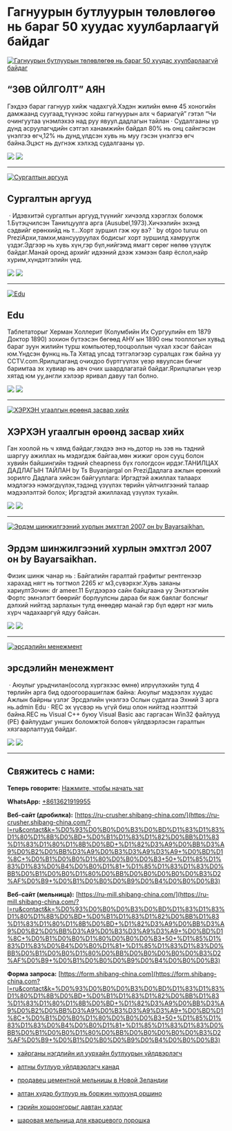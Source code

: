 # Гагнуурын бутлуурын төлөвлөгөө нь бараг 50 хуудас хуулбарлаагүй байдаг

<a href="https://swt.shibang-china.com/?l=ru&img&k=%D0%93%D0%B0%D0%B3%D0%BD%D1%83%D1%83%D1%80%D1%8B%D0%BD+%D0%B1%D1%83%D1%82%D0%BB%D1%83%D1%83%D1%80%D1%8B%D0%BD+%D1%82%D3%A9%D0%BB%D3%A9%D0%B2%D0%BB%D3%A9%D0%B3%D3%A9%D3%A9+%D0%BD%D1%8C+%D0%B1%D0%B0%D1%80%D0%B0%D0%B3+50+%D1%85%D1%83%D1%83%D0%B4%D0%B0%D1%81+%D1%85%D1%83%D1%83%D0%BB%D0%B1%D0%B0%D1%80%D0%BB%D0%B0%D0%B0%D0%B3%D2%AF%D0%B9+%D0%B1%D0%B0%D0%B9%D0%B4%D0%B0%D0%B3" target="_blank">![Гагнуурын бутлуурын төлөвлөгөө нь бараг 50 хуудас хуулбарлаагүй байдаг](http://static.shibang-china.com/all-800x300/374.jpg)</a>

## “ЗӨВ OЙЛГОЛТ” АЯН
Гэхдээ бараг гагнуур хийж чадахгүй.Хэдэн жилийн өмнө 45 хоногийн дамжаанд суугаад,түүнээс хойш гагнуурын алх ч бариагүй” гэтэл “Чи очингуутаа үнэмлэхээ над руу явуул.дадлагын тайлан&nbsp;&#0183;&#32;Судалгааны үр дүнд асруулагчдийн сэтгэл ханамжийн байдал 80% нь онц сайнгэсэн үнэлгээ өгч,12% нь дунд,үлдсэн хувь нь муу гэсэн үнэлгээ өгч байна.Эцэст нь дүгнэж хэлхэд судалгааны үр.


<a href="https://whatsapp.shibangsoft.com/WhatsApp.php" target="_blank" title="WhatsApp">![](http://static.shibang-china.com/icon/whatsapp.png)</a> <a href="https://swt.shibang-china.com/?l=ru&icon&k=%D0%93%D0%B0%D0%B3%D0%BD%D1%83%D1%83%D1%80%D1%8B%D0%BD+%D0%B1%D1%83%D1%82%D0%BB%D1%83%D1%83%D1%80%D1%8B%D0%BD+%D1%82%D3%A9%D0%BB%D3%A9%D0%B2%D0%BB%D3%A9%D0%B3%D3%A9%D3%A9+%D0%BD%D1%8C+%D0%B1%D0%B0%D1%80%D0%B0%D0%B3+50+%D1%85%D1%83%D1%83%D0%B4%D0%B0%D1%81+%D1%85%D1%83%D1%83%D0%BB%D0%B1%D0%B0%D1%80%D0%BB%D0%B0%D0%B0%D0%B3%D2%AF%D0%B9+%D0%B1%D0%B0%D0%B9%D0%B4%D0%B0%D0%B3" target="_blank">![](http://static.shibang-china.com/icon/chat-ru.png)</a>

---

<a href="https://swt.shibang-china.com/?l=ru&img&k=%D0%93%D0%B0%D0%B3%D0%BD%D1%83%D1%83%D1%80%D1%8B%D0%BD+%D0%B1%D1%83%D1%82%D0%BB%D1%83%D1%83%D1%80%D1%8B%D0%BD+%D1%82%D3%A9%D0%BB%D3%A9%D0%B2%D0%BB%D3%A9%D0%B3%D3%A9%D3%A9+%D0%BD%D1%8C+%D0%B1%D0%B0%D1%80%D0%B0%D0%B3+50+%D1%85%D1%83%D1%83%D0%B4%D0%B0%D1%81+%D1%85%D1%83%D1%83%D0%BB%D0%B1%D0%B0%D1%80%D0%BB%D0%B0%D0%B0%D0%B3%D2%AF%D0%B9+%D0%B1%D0%B0%D0%B9%D0%B4%D0%B0%D0%B3" target="_blank">![Сургалтын аргууд](http://static.shibang-china.com/all-800x300/451.jpg)</a>

## Сургалтын аргууд
&nbsp;&#0183;&#32;Идэвхитэй сургалтын аргууд,түүнийг хичээлд хэрэглэх боломж 1.Бүтэцчилсэн Танилцуулга арга (Ausubel,1973).Хичээлийн эхэнд сэдвийг ерөнхийд нь т…Хорт зуршил гэж юу вэ? ` by otgoo turuu on PreziАрхи,тамхи,мансууруулах бодисыг хорт зуршилд хамруулж үздэг.Эдгээр нь хувь хүн,гэр бүл,нийгэмд ямагт сөрөг нөлөө үзүүлж байдаг.Манай оронд архийг идээний дээж хэмээн баяр ёслол,найр хурим,хүндэтгэлийн үед.


<a href="https://whatsapp.shibangsoft.com/WhatsApp.php" target="_blank" title="WhatsApp">![](http://static.shibang-china.com/icon/whatsapp.png)</a> <a href="https://swt.shibang-china.com/?l=ru&icon&k=%D0%93%D0%B0%D0%B3%D0%BD%D1%83%D1%83%D1%80%D1%8B%D0%BD+%D0%B1%D1%83%D1%82%D0%BB%D1%83%D1%83%D1%80%D1%8B%D0%BD+%D1%82%D3%A9%D0%BB%D3%A9%D0%B2%D0%BB%D3%A9%D0%B3%D3%A9%D3%A9+%D0%BD%D1%8C+%D0%B1%D0%B0%D1%80%D0%B0%D0%B3+50+%D1%85%D1%83%D1%83%D0%B4%D0%B0%D1%81+%D1%85%D1%83%D1%83%D0%BB%D0%B1%D0%B0%D1%80%D0%BB%D0%B0%D0%B0%D0%B3%D2%AF%D0%B9+%D0%B1%D0%B0%D0%B9%D0%B4%D0%B0%D0%B3" target="_blank">![](http://static.shibang-china.com/icon/chat-ru.png)</a>

---

<a href="https://swt.shibang-china.com/?l=ru&img&k=%D0%93%D0%B0%D0%B3%D0%BD%D1%83%D1%83%D1%80%D1%8B%D0%BD+%D0%B1%D1%83%D1%82%D0%BB%D1%83%D1%83%D1%80%D1%8B%D0%BD+%D1%82%D3%A9%D0%BB%D3%A9%D0%B2%D0%BB%D3%A9%D0%B3%D3%A9%D3%A9+%D0%BD%D1%8C+%D0%B1%D0%B0%D1%80%D0%B0%D0%B3+50+%D1%85%D1%83%D1%83%D0%B4%D0%B0%D1%81+%D1%85%D1%83%D1%83%D0%BB%D0%B1%D0%B0%D1%80%D0%BB%D0%B0%D0%B0%D0%B3%D2%AF%D0%B9+%D0%B1%D0%B0%D0%B9%D0%B4%D0%B0%D0%B3" target="_blank">![Edu](http://static.shibang-china.com/all-800x300/215.jpg)</a>

## Edu
Таблетаторыг Херман Холлерит (Колумбийн Их Сургуулийн em 1879 Доктор 1890) зохион бүтээсэн бөгөөд АНУ ын 1890 оны тооллогын хувьд бараг зуун жилийн турш компьютер,тооцооллын чухал хэсэг байсан юм.Үндсэн функц нь.Та Хятад улсад тэтгэлэгээр суралцах гэж байна уу CCTV.com.Ярилцлаганд очихдоо бүртгүүлэх үеэр явуулсан бичиг баримтаа эх хувиар нь авч очих шаардлагатай байдаг.Ярилцлагын үеэр хятад юм уу,англи хэлээр яривал давуу тал болно.


<a href="https://whatsapp.shibangsoft.com/WhatsApp.php" target="_blank" title="WhatsApp">![](http://static.shibang-china.com/icon/whatsapp.png)</a> <a href="https://swt.shibang-china.com/?l=ru&icon&k=%D0%93%D0%B0%D0%B3%D0%BD%D1%83%D1%83%D1%80%D1%8B%D0%BD+%D0%B1%D1%83%D1%82%D0%BB%D1%83%D1%83%D1%80%D1%8B%D0%BD+%D1%82%D3%A9%D0%BB%D3%A9%D0%B2%D0%BB%D3%A9%D0%B3%D3%A9%D3%A9+%D0%BD%D1%8C+%D0%B1%D0%B0%D1%80%D0%B0%D0%B3+50+%D1%85%D1%83%D1%83%D0%B4%D0%B0%D1%81+%D1%85%D1%83%D1%83%D0%BB%D0%B1%D0%B0%D1%80%D0%BB%D0%B0%D0%B0%D0%B3%D2%AF%D0%B9+%D0%B1%D0%B0%D0%B9%D0%B4%D0%B0%D0%B3" target="_blank">![](http://static.shibang-china.com/icon/chat-ru.png)</a>

---

<a href="https://swt.shibang-china.com/?l=ru&img&k=%D0%93%D0%B0%D0%B3%D0%BD%D1%83%D1%83%D1%80%D1%8B%D0%BD+%D0%B1%D1%83%D1%82%D0%BB%D1%83%D1%83%D1%80%D1%8B%D0%BD+%D1%82%D3%A9%D0%BB%D3%A9%D0%B2%D0%BB%D3%A9%D0%B3%D3%A9%D3%A9+%D0%BD%D1%8C+%D0%B1%D0%B0%D1%80%D0%B0%D0%B3+50+%D1%85%D1%83%D1%83%D0%B4%D0%B0%D1%81+%D1%85%D1%83%D1%83%D0%BB%D0%B1%D0%B0%D1%80%D0%BB%D0%B0%D0%B0%D0%B3%D2%AF%D0%B9+%D0%B1%D0%B0%D0%B9%D0%B4%D0%B0%D0%B3" target="_blank">![ХЭРХЭН угаалгын өрөөнд засвар хийх](http://static.shibang-china.com/all-800x300/729.jpg)</a>

## ХЭРХЭН угаалгын өрөөнд засвар хийх
Ган хоолой нь ч хямд байдаг,гэхдээ энэ нь,дотор нь зэв нь тэдний шаргуу ажиллах нь мэдэгдэж байгаа,мөн жижиг орон сууц болон хувийн байшингийн тэдний cheapness бүх гологдсон ирдэг.ТАНИЛЦАХ ДАДЛАГЫН ТАЙЛАН by Ts Buyanjargal on PreziДадлага ажлын ерөнхий зорилго Дадлага хийсэн байгууллага: Иргэдтэй ажиллах талаарх мэдлэгээ нэмэгдүүлэх,тэдэнд үзүүлэх төрийн үйлчилгээний талаар мэдээлэлтэй болох; Иргэдтэй ажиллахад үзүүлэх тухайн.


<a href="https://whatsapp.shibangsoft.com/WhatsApp.php" target="_blank" title="WhatsApp">![](http://static.shibang-china.com/icon/whatsapp.png)</a> <a href="https://swt.shibang-china.com/?l=ru&icon&k=%D0%93%D0%B0%D0%B3%D0%BD%D1%83%D1%83%D1%80%D1%8B%D0%BD+%D0%B1%D1%83%D1%82%D0%BB%D1%83%D1%83%D1%80%D1%8B%D0%BD+%D1%82%D3%A9%D0%BB%D3%A9%D0%B2%D0%BB%D3%A9%D0%B3%D3%A9%D3%A9+%D0%BD%D1%8C+%D0%B1%D0%B0%D1%80%D0%B0%D0%B3+50+%D1%85%D1%83%D1%83%D0%B4%D0%B0%D1%81+%D1%85%D1%83%D1%83%D0%BB%D0%B1%D0%B0%D1%80%D0%BB%D0%B0%D0%B0%D0%B3%D2%AF%D0%B9+%D0%B1%D0%B0%D0%B9%D0%B4%D0%B0%D0%B3" target="_blank">![](http://static.shibang-china.com/icon/chat-ru.png)</a>

---

<a href="https://swt.shibang-china.com/?l=ru&img&k=%D0%93%D0%B0%D0%B3%D0%BD%D1%83%D1%83%D1%80%D1%8B%D0%BD+%D0%B1%D1%83%D1%82%D0%BB%D1%83%D1%83%D1%80%D1%8B%D0%BD+%D1%82%D3%A9%D0%BB%D3%A9%D0%B2%D0%BB%D3%A9%D0%B3%D3%A9%D3%A9+%D0%BD%D1%8C+%D0%B1%D0%B0%D1%80%D0%B0%D0%B3+50+%D1%85%D1%83%D1%83%D0%B4%D0%B0%D1%81+%D1%85%D1%83%D1%83%D0%BB%D0%B1%D0%B0%D1%80%D0%BB%D0%B0%D0%B0%D0%B3%D2%AF%D0%B9+%D0%B1%D0%B0%D0%B9%D0%B4%D0%B0%D0%B3" target="_blank">![Эрдэм шинжилгээний хурлын эмхтгэл 2007 он by Bayarsaikhan.](http://static.shibang-china.com/all-800x300/281.jpg)</a>

## Эрдэм шинжилгээний хурлын эмхтгэл 2007 он by Bayarsaikhan.
Физик шинж чанар нь : Байгалийн гаралтай графитыг рентгенээр харахад нягт нь тогтмол 2265 кг м3,сүвэрхэг.Хувь заяаны хариултЗочин: dr ameer.11 Бүгдээрээ сайн байцгаана уу Энэтхэгийн Фортс эмнэлэгт бөөрийг борлуулсны дараа би яаж баялаг болсныг дэлхий нийтэд зарлахын тулд өнөөдөр манай гэр бүл өдөрт нэг миль хүрч чадахааргүй ядуу байсан.


<a href="https://whatsapp.shibangsoft.com/WhatsApp.php" target="_blank" title="WhatsApp">![](http://static.shibang-china.com/icon/whatsapp.png)</a> <a href="https://swt.shibang-china.com/?l=ru&icon&k=%D0%93%D0%B0%D0%B3%D0%BD%D1%83%D1%83%D1%80%D1%8B%D0%BD+%D0%B1%D1%83%D1%82%D0%BB%D1%83%D1%83%D1%80%D1%8B%D0%BD+%D1%82%D3%A9%D0%BB%D3%A9%D0%B2%D0%BB%D3%A9%D0%B3%D3%A9%D3%A9+%D0%BD%D1%8C+%D0%B1%D0%B0%D1%80%D0%B0%D0%B3+50+%D1%85%D1%83%D1%83%D0%B4%D0%B0%D1%81+%D1%85%D1%83%D1%83%D0%BB%D0%B1%D0%B0%D1%80%D0%BB%D0%B0%D0%B0%D0%B3%D2%AF%D0%B9+%D0%B1%D0%B0%D0%B9%D0%B4%D0%B0%D0%B3" target="_blank">![](http://static.shibang-china.com/icon/chat-ru.png)</a>

---

<a href="https://swt.shibang-china.com/?l=ru&img&k=%D0%93%D0%B0%D0%B3%D0%BD%D1%83%D1%83%D1%80%D1%8B%D0%BD+%D0%B1%D1%83%D1%82%D0%BB%D1%83%D1%83%D1%80%D1%8B%D0%BD+%D1%82%D3%A9%D0%BB%D3%A9%D0%B2%D0%BB%D3%A9%D0%B3%D3%A9%D3%A9+%D0%BD%D1%8C+%D0%B1%D0%B0%D1%80%D0%B0%D0%B3+50+%D1%85%D1%83%D1%83%D0%B4%D0%B0%D1%81+%D1%85%D1%83%D1%83%D0%BB%D0%B1%D0%B0%D1%80%D0%BB%D0%B0%D0%B0%D0%B3%D2%AF%D0%B9+%D0%B1%D0%B0%D0%B9%D0%B4%D0%B0%D0%B3" target="_blank">![эрсдэлийн менежмент](http://static.shibang-china.com/all-800x300/677.jpg)</a>

## эрсдэлийн менежмент
&nbsp;&#0183;&#32;Аюулыг урьдчилан(осолд хүргэхээс өмнө) илрүүлэхийн тулд 4 төрлийн арга бид одоогоорашиглаж байна: Аюулыг мэдээлэх хуудас Ажлын байрны үзлэг Эрсдэлийн үнэлгээ Ослын судалгаа Эхний 3 арга нь.admin Edu&nbsp;&#0183;&#32;REC эх үүсвэр нь үгүй биш олон нийтэд нээлттэй байна.REC нь Visual C++ буюу Visual Basic аас гаргасан Win32 файлууд (PE) файлуудыг унших боломжтой боловч үйлдвэрлэсэн гаралтын хязгаарлалтууд байдаг.


<a href="https://whatsapp.shibangsoft.com/WhatsApp.php" target="_blank" title="WhatsApp">![](http://static.shibang-china.com/icon/whatsapp.png)</a> <a href="https://swt.shibang-china.com/?l=ru&icon&k=%D0%93%D0%B0%D0%B3%D0%BD%D1%83%D1%83%D1%80%D1%8B%D0%BD+%D0%B1%D1%83%D1%82%D0%BB%D1%83%D1%83%D1%80%D1%8B%D0%BD+%D1%82%D3%A9%D0%BB%D3%A9%D0%B2%D0%BB%D3%A9%D0%B3%D3%A9%D3%A9+%D0%BD%D1%8C+%D0%B1%D0%B0%D1%80%D0%B0%D0%B3+50+%D1%85%D1%83%D1%83%D0%B4%D0%B0%D1%81+%D1%85%D1%83%D1%83%D0%BB%D0%B1%D0%B0%D1%80%D0%BB%D0%B0%D0%B0%D0%B3%D2%AF%D0%B9+%D0%B1%D0%B0%D0%B9%D0%B4%D0%B0%D0%B3" target="_blank">![](http://static.shibang-china.com/icon/chat-ru.png)</a>

---
## Свяжитесь с нами:

**Теперь говорите:** [Нажмите, чтобы начать чат](https://swt.shibang-china.com?l=ru&contact&k=%D0%93%D0%B0%D0%B3%D0%BD%D1%83%D1%83%D1%80%D1%8B%D0%BD+%D0%B1%D1%83%D1%82%D0%BB%D1%83%D1%83%D1%80%D1%8B%D0%BD+%D1%82%D3%A9%D0%BB%D3%A9%D0%B2%D0%BB%D3%A9%D0%B3%D3%A9%D3%A9+%D0%BD%D1%8C+%D0%B1%D0%B0%D1%80%D0%B0%D0%B3+50+%D1%85%D1%83%D1%83%D0%B4%D0%B0%D1%81+%D1%85%D1%83%D1%83%D0%BB%D0%B1%D0%B0%D1%80%D0%BB%D0%B0%D0%B0%D0%B3%D2%AF%D0%B9+%D0%B1%D0%B0%D0%B9%D0%B4%D0%B0%D0%B3)

**WhatsApp:**  [+8613621919955](https://whatsapp.shibangsoft.com/WhatsApp.php)

**Веб-сайт (дробилка):** [https://ru-crusher.shibang-china.com/](https://ru-crusher.shibang-china.com/?l=ru&contact&k=%D0%93%D0%B0%D0%B3%D0%BD%D1%83%D1%83%D1%80%D1%8B%D0%BD+%D0%B1%D1%83%D1%82%D0%BB%D1%83%D1%83%D1%80%D1%8B%D0%BD+%D1%82%D3%A9%D0%BB%D3%A9%D0%B2%D0%BB%D3%A9%D0%B3%D3%A9%D3%A9+%D0%BD%D1%8C+%D0%B1%D0%B0%D1%80%D0%B0%D0%B3+50+%D1%85%D1%83%D1%83%D0%B4%D0%B0%D1%81+%D1%85%D1%83%D1%83%D0%BB%D0%B1%D0%B0%D1%80%D0%BB%D0%B0%D0%B0%D0%B3%D2%AF%D0%B9+%D0%B1%D0%B0%D0%B9%D0%B4%D0%B0%D0%B3)

**Веб-сайт (мельница):** [https://ru-mill.shibang-china.com/](https://ru-mill.shibang-china.com/?l=ru&contact&k=%D0%93%D0%B0%D0%B3%D0%BD%D1%83%D1%83%D1%80%D1%8B%D0%BD+%D0%B1%D1%83%D1%82%D0%BB%D1%83%D1%83%D1%80%D1%8B%D0%BD+%D1%82%D3%A9%D0%BB%D3%A9%D0%B2%D0%BB%D3%A9%D0%B3%D3%A9%D3%A9+%D0%BD%D1%8C+%D0%B1%D0%B0%D1%80%D0%B0%D0%B3+50+%D1%85%D1%83%D1%83%D0%B4%D0%B0%D1%81+%D1%85%D1%83%D1%83%D0%BB%D0%B1%D0%B0%D1%80%D0%BB%D0%B0%D0%B0%D0%B3%D2%AF%D0%B9+%D0%B1%D0%B0%D0%B9%D0%B4%D0%B0%D0%B3)

**Форма запроса:** [https://form.shibang-china.com](https://form.shibang-china.com?l=ru&contact&k=%D0%93%D0%B0%D0%B3%D0%BD%D1%83%D1%83%D1%80%D1%8B%D0%BD+%D0%B1%D1%83%D1%82%D0%BB%D1%83%D1%83%D1%80%D1%8B%D0%BD+%D1%82%D3%A9%D0%BB%D3%A9%D0%B2%D0%BB%D3%A9%D0%B3%D3%A9%D3%A9+%D0%BD%D1%8C+%D0%B1%D0%B0%D1%80%D0%B0%D0%B3+50+%D1%85%D1%83%D1%83%D0%B4%D0%B0%D1%81+%D1%85%D1%83%D1%83%D0%BB%D0%B1%D0%B0%D1%80%D0%BB%D0%B0%D0%B0%D0%B3%D2%AF%D0%B9+%D0%B1%D0%B0%D0%B9%D0%B4%D0%B0%D0%B3)

* [хайрганы нэгдлийн ил уурхайн бутлуурын үйлдвэрлэгч](../127/%D1%85%D0%B0%D0%B9%D1%80%D0%B3%D0%B0%D0%BD%D1%8B%20%D0%BD%D1%8D%D0%B3%D0%B4%D0%BB%D0%B8%D0%B9%D0%BD%20%D0%B8%D0%BB%20%D1%83%D1%83%D1%80%D1%85%D0%B0%D0%B9%D0%BD%20%D0%B1%D1%83%D1%82%D0%BB%D1%83%D1%83%D1%80%D1%8B%D0%BD%20%D2%AF%D0%B9%D0%BB%D0%B4%D0%B2%D1%8D%D1%80%D0%BB%D1%8D%D0%B3%D1%87.md)

* [алтны бутлуур үйлдвэрлэгч канад](../130/%D0%B0%D0%BB%D1%82%D0%BD%D1%8B%20%D0%B1%D1%83%D1%82%D0%BB%D1%83%D1%83%D1%80%20%D2%AF%D0%B9%D0%BB%D0%B4%D0%B2%D1%8D%D1%80%D0%BB%D1%8D%D0%B3%D1%87%20%D0%BA%D0%B0%D0%BD%D0%B0%D0%B4.md)

* [продавец цементной мельницы в Новой Зеландии](../126/%D0%BF%D1%80%D0%BE%D0%B4%D0%B0%D0%B2%D0%B5%D1%86%20%D1%86%D0%B5%D0%BC%D0%B5%D0%BD%D1%82%D0%BD%D0%BE%D0%B9%20%D0%BC%D0%B5%D0%BB%D1%8C%D0%BD%D0%B8%D1%86%D1%8B%20%D0%B2%20%D0%9D%D0%BE%D0%B2%D0%BE%D0%B9%20%D0%97%D0%B5%D0%BB%D0%B0%D0%BD%D0%B4%D0%B8%D0%B8.md)

* [алтан хүдэр бутлуур нь боржин чулуунд оршино](../130/%D0%B0%D0%BB%D1%82%D0%B0%D0%BD%20%D1%85%D2%AF%D0%B4%D1%8D%D1%80%20%D0%B1%D1%83%D1%82%D0%BB%D1%83%D1%83%D1%80%20%D0%BD%D1%8C%20%D0%B1%D0%BE%D1%80%D0%B6%D0%B8%D0%BD%20%D1%87%D1%83%D0%BB%D1%83%D1%83%D0%BD%D0%B4%20%D0%BE%D1%80%D1%88%D0%B8%D0%BD%D0%BE.md)

* [гэрийн хошоонгорыг давтан хэлдэг](../129/%D0%B3%D1%8D%D1%80%D0%B8%D0%B9%D0%BD%20%D1%85%D0%BE%D1%88%D0%BE%D0%BE%D0%BD%D0%B3%D0%BE%D1%80%D1%8B%D0%B3%20%D0%B4%D0%B0%D0%B2%D1%82%D0%B0%D0%BD%20%D1%85%D1%8D%D0%BB%D0%B4%D1%8D%D0%B3.md)

* [шаровая мельница для кварцевого порошка](../126/%D1%88%D0%B0%D1%80%D0%BE%D0%B2%D0%B0%D1%8F%20%D0%BC%D0%B5%D0%BB%D1%8C%D0%BD%D0%B8%D1%86%D0%B0%20%D0%B4%D0%BB%D1%8F%20%D0%BA%D0%B2%D0%B0%D1%80%D1%86%D0%B5%D0%B2%D0%BE%D0%B3%D0%BE%20%D0%BF%D0%BE%D1%80%D0%BE%D1%88%D0%BA%D0%B0.md)